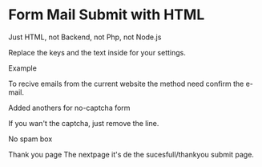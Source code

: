 # Form Mail Submit with HTML 

Just HTML, not Backend, not Php, not Node.js

Replace the keys and the text inside for your settings.

<form class="form" target="_blank" action="https://formsubmit.com/{mailhere}" method="POST">

Example 
  <form class="form" target="_blank" action="https://formsubmit.com/bastian.escribano@usach.cl" method="POST">

   To recive emails from the current website the method need confirm the e-mail.

Added anothers for no-captcha form 
  <input type="hidden" name="_captcha" value="false">
    
  If you wan't the captcha, just remove the line.
    
No spam box
   <input type="text" name="_honey" style="display:none">
    
Thank you page 
    <input type="hidden" name="_next" value="nextpage">
    The nextpage it's de the sucesfull/thankyou submit page.
